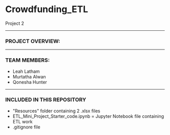 # Crowdfunding_ETL
Project 2
_____________________________________________________________

### PROJECT OVERVIEW:


_____________________________________________________________

### TEAM MEMBERS: 
- Leah Latham
- Murtatha Alwan
- Qonesha Hunter

_____________________________________________________________

### INCLUDED IN THIS REPOSITORY
- "Resources" folder containing 2 .xlsx files
- ETL_Mini_Project_Starter_code.ipynb = Jupyter Notebook file containing ETL work
- .gitignore file